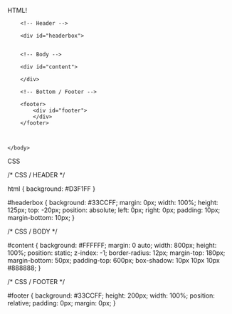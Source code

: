 HTML!

<!DOCTYPE html>
<html>
    <head>
        <title>Deliverable 2</title>
    <link rel="stylesheet" type="text/css"                                 href="Deliverable2.css">
        <meta charset="UTF-8">
        <meta name="description" content="This website gives you some problems and possible solutions to using airport ticket vending machines">
        <meta name="keywords" content="Airport, tickets, machines, problems, solutions">
        <meta name="author" content="Marcus Aurelius Hovet, Jostein Olstad & Lasse Husebråten">
    </head>   
    <body>
        
        <!-- Header -->
        
        <div id="headerbox">
      
            
        <!-- Body -->
            
        <div id="content">
            
        </div>    
        
        <!-- Bottom / Footer -->
            
        <footer>
            <div id="footer">
            </div>
        </footer>    
            
            
        
    </body>
</html>

CSS

/* CSS / HEADER */

html {
    background: #D3F1FF
}

#headerbox {
    background: #33CCFF;
    margin: 0px;
    width: 100%;
    height: 125px;
    top: -20px;
    position: absolute;
    left: 0px;
    right: 0px;
    padding: 10px;
    margin-bottom: 10px;
    }

/* CSS / BODY */

#content {
    background: #FFFFFF;
    margin: 0 auto;
    width: 800px;
    height: 100%;
    position: static;
    z-index: -1;
    border-radius: 12px;
    margin-top: 180px;
    margin-bottom: 50px;
    padding-top: 600px;
    box-shadow: 10px 10px 10px #888888;
}

/* CSS / FOOTER */

#footer {
    background: #33CCFF;
    height: 200px;
    width: 100%;
    position: relative;
    padding: 0px;
    margin: 0px;
}

